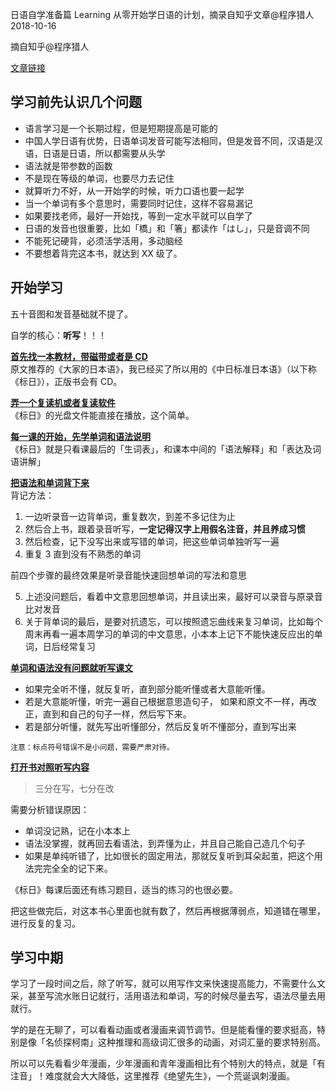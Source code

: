 日语自学准备篇
Learning
从零开始学日语的计划，摘录自知乎文章@程序猎人
2018-10-16





摘自知乎@程序猎人

[文章链接](https://www.zhihu.com/question/19793912)

## 学习前先认识几个问题

- 语言学习是一个长期过程，但是短期提高是可能的
- 中国人学日语有优势，日语单词发音可能写法相同，但是发音不同，汉语是汉语，日语是日语，所以都需要从头学
- 语法就是带参数的函数
- 不是现在等级的单词，也要尽力去记住
- 就算听力不好，从一开始学的时候，听力口语也要一起学
- 当一个单词有多个意思时，需要同时记住，这样不容易漏记
- 如果要找老师，最好一开始找，等到一定水平就可以自学了
- 日语的发音也很重要，比如「橋」和「箸」都读作「はし」，只是音调不同
- 不能死记硬背，必须活学活用，多动脑经
- 不要想着背完这本书，就达到 XX 级了。

## 开始学习

五十音图和发音基础就不提了。

自学的核心：**听写**！！！

<u>**首先找一本教材，带磁带或者是 CD**</u><br>原文推荐的《大家的日本语》，我已经买了所以用的《中日标准日本语》（以下称《标日》），正版书会有 CD。

<u>**弄一个复读机或者复读软件**</u><br>《标日》的光盘文件能直接在播放，这个简单。

<u>**每一课的开始，先学单词和语法说明**</u><br>《标日》就是只看课最后的「生词表」，和课本中间的「语法解释」和「表达及词语讲解」

<u>**把语法和单词背下来**</u><br>背记方法：

1. 一边听录音一边背单词，重复数次，到差不多记住为止
2. 然后合上书，跟着录音听写，**一定记得汉字上用假名注音，并且养成习惯**
3. 然后检查，记下没写出来或写错的单词，把这些单词单独听写一遍
4. 重复 3 直到没有不熟悉的单词

前四个步骤的最终效果是听录音能快速回想单词的写法和意思

5. 上述没问题后，看着中文意思回想单词，并且读出来，最好可以录音与原录音比对发音
6. 关于背单词的最后，是要对抗遗忘，可以按照遗忘曲线来复习单词，比如每个周末再看一遍本周学习的单词的中文意思，小本本上记下不能快速反应出的单词，日后经常复习

<u>**单词和语法没有问题就听写课文**</u>

- 如果完全听不懂，就反复听，直到部分能听懂或者大意能听懂。
- 若是大意能听懂，听完一遍自己根据意思造句子， 如果和原文不一样，再改正，直到和自己的句子一样，然后写下来。
- 若是部分听懂，就先写出听懂部分，然后反复听不懂部分，直到写出来

`注意：标点符号错误不是小问题，需要严肃对待。`

<u>**打开书对照听写内容**</u>

> 三分在写，七分在改

需要分析错误原因：

- 单词没记熟，记在小本本上
- 语法没掌握，就再回去看语法，到弄懂为止，并且自己能自己造几个句子
- 如果是单纯听错了，比如很长的固定用法，那就反复听到耳朵起茧，把这个用法完完全全的记下来。

《标日》每课后面还有练习题目，适当的练习的也很必要。

把这些做完后，对这本书心里面也就有数了，然后再根据薄弱点，知道错在哪里，进行反复的复习。

## 学习中期

学习了一段时间之后，除了听写，就可以用写作文来快速提高能力，不需要什么文采，甚至写流水账日记就行，活用语法和单词，写的时候尽量去写，语法尽量去用就行。

学的是在无聊了，可以看看动画或者漫画来调节调节。但是能看懂的要求挺高，特别是像「名侦探柯南」这种推理和高级词汇很多的动画，对词汇量的要求特别高。

所以可以先看看少年漫画，少年漫画和青年漫画相比有个特别大的特点，就是「有注音」！难度就会大大降低，这里推荐《绝望先生》，一个荒诞讽刺漫画。


